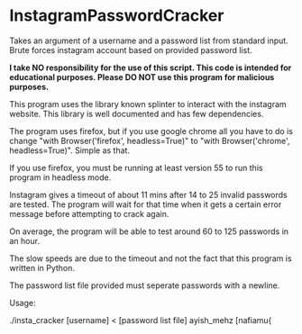 # InstagramPasswordCracker
Takes an argument of a username and a password list from standard input. Brute forces instagram account based on provided password list.

<b>I take NO responsibility for the use of this script. This code is intended for educational purposes. Please DO NOT use this program for malicious purposes.</b>

This program uses the library known splinter to interact with the instagram website. This library is well documented and has few dependencies.

The program uses firefox, but if you use google chrome all you have to do is change "with Browser('firefox', headless=True)" to "with Browser('chrome', headless=True)". Simple as that.

If you use firefox, you must be running at least version 55 to run this program in headless mode.

Instagram gives a timeout of about 11 mins after 14 to 25 invalid passwords are tested. The program will wait for that time when it gets a certain error message before attempting to crack again.

On average, the program will be able to test around 60 to 125 passwords in an hour.

The slow speeds are due to the timeout and not the fact that this program is written in Python.


The password list file provided must seperate passwords with a newline.

Usage:

./insta_cracker [username] < [password list file]
ayish_mehz
[nafiamu{
